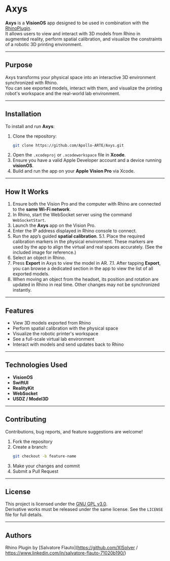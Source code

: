 # Axys

**Axys** is a **VisionOS** app designed to be used in combination with the [RhinoPlugin](https://github.com/Apollo-ARTE/RhinoPlugin).  
It allows users to view and interact with 3D models from Rhino in augmented reality, perform spatial calibration, and visualize the constraints of a robotic 3D printing environment.

---

## Purpose

Axys transforms your physical space into an interactive 3D environment synchronized with Rhino.  
You can see exported models, interact with them, and visualize the printing robot's workspace and the real-world lab environment.

---

## Installation

To install and run **Axys**:

1. Clone the repository:
   ```bash
   git clone https://github.com/Apollo-ARTE/Axys.git
   ```
2. Open the `.xcodeproj` or `.xcodeworkspace` file in **Xcode**.
3. Ensure you have a valid Apple Developer account and a device running **visionOS**.
4. Build and run the app on your **Apple Vision Pro** via Xcode.

---

## How It Works

1. Ensure both the Vision Pro and the computer with Rhino are connected to the **same Wi-Fi network**.
2. In Rhino, start the WebSocket server using the command `WebSocketStart`.
3. Launch the **Axys** app on the Vision Pro.
4. Enter the IP address displayed in Rhino console to connect.
5. Run the app’s guided **spatial calibration**.
5.1. Place the required calibration markers in the physical environment. These markers are used by the app to align the virtual and real spaces accurately. (See the included image for reference.)
6. Select an object in Rhino.
7. Press **Export** in Axys to view the model in AR.
7.1. After tapping **Export**, you can browse a dedicated section in the app to view the list of all exported models.
8. When moving an object from the headset, its position and rotation are updated in Rhino in real time. Other changes may not be synchronized instantly.

---

## Features

- View 3D models exported from Rhino
- Perform spatial calibration with the physical space
- Visualize the robotic printer's workspace
- See a full-scale virtual lab environment
- Interact with models and send updates back to Rhino

---

## Technologies Used

- **VisionOS**
- **SwiftUI**
- **RealityKit**
- **WebSocket**
- **USDZ / Model3D**

---

## Contributing

Contributions, bug reports, and feature suggestions are welcome!

1. Fork the repository
2. Create a branch:  
   ```bash
   git checkout -b feature-name
   ```
3. Make your changes and commit
4. Submit a Pull Request

---

## License

This project is licensed under the [GNU GPL v3.0](https://www.gnu.org/licenses/gpl-3.0.html).  
Derivative works must be released under the same license. See the `LICENSE` file for full details.

---

## Authors

Rhino Plugin by [Salvatore Flauto](https://github.com/XlSolver / https://www.linkedin.com/in/salvatore-flauto-71020b190/)
